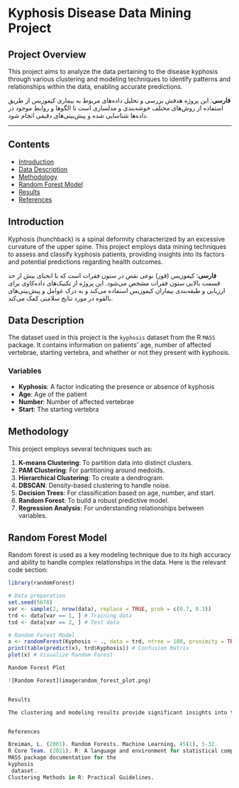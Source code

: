 # Kyphosis Disease Data Mining Project

## Project Overview

This project aims to analyze the data pertaining to the disease kyphosis through various clustering and modeling techniques to identify patterns and relationships within the data, enabling accurate predictions.

**فارسی**: 
این پروژه هدفش بررسی و تحلیل داده‌های مربوط به بیماری کیفوزیس از طریق استفاده از روش‌های مختلف خوشه‌بندی و مدلسازی است تا الگوها و روابط موجود در داده‌ها شناسایی شده و پیش‌بینی‌های دقیقی انجام شود.

---

## Contents

- [Introduction](#introduction)
- [Data Description](#data-description)
- [Methodology](#methodology)
- [Random Forest Model](#random-forest-model)
- [Results](#results)
- [References](#references)
  
## Introduction

Kyphosis (hunchback) is a spinal deformity characterized by an excessive curvature of the upper spine. This project employs data mining techniques to assess and classify kyphosis patients, providing insights into its factors and potential predictions regarding health outcomes.

**فارسی**: 
کیفوزیس (قوز) نوعی نقص در ستون فقرات است که با انحنای بیش از حد قسمت بالایی ستون فقرات مشخص می‌شود. این پروژه از تکنیک‌های داده‌کاوی برای ارزیابی و طبقه‌بندی بیماران کیفوزیس استفاده می‌کند و به درک عوامل و پیش‌بینی‌های بالقوه در مورد نتایج سلامتی کمک می‌کند.

## Data Description

The dataset used in this project is the `kyphosis` dataset from the R `MASS` package. It contains information on patients' age, number of affected vertebrae, starting vertebra, and whether or not they present with kyphosis.

### Variables
- **Kyphosis**: A factor indicating the presence or absence of kyphosis
- **Age**: Age of the patient
- **Number**: Number of affected vertebrae
- **Start**: The starting vertebra

## Methodology

This project employs several techniques such as:

1. **K-means Clustering**: To partition data into distinct clusters.
2. **PAM Clustering**: For partitioning around medoids.
3. **Hierarchical Clustering**: To create a dendrogram.
4. **DBSCAN**: Density-based clustering to handle noise.
5. **Decision Trees**: For classification based on age, number, and start.
6. **Random Forest**: To build a robust predictive model.
7. **Regression Analysis**: For understanding relationships between variables.

## Random Forest Model

Random forest is used as a key modeling technique due to its high accuracy and ability to handle complex relationships in the data. Here is the relevant code section:

```r
library(randomForest)

# Data preparation
set.seed(5678)
var <- sample(2, nrow(data), replace = TRUE, prob = c(0.7, 0.3))
trd <- data[var == 1, ] # Training data
tsd <- data[var == 2, ] # Test data

# Random Forest Model
x <- randomForest(Kyphosis ~ ., data = trd, ntree = 100, proximity = TRUE)
print(table(predict(x), trd$Kyphosis)) # Confusion Matrix
plot(x) # Visualize Random Forest

Random Forest Plot

![Random Forest](imagerandom_forest_plot.png)


Results

The clustering and modeling results provide significant insights into the factors that influence kyphosis. The random forest model achieved an overall accuracy rate of 81.67% in predicting the presence of kyphosis.


References

Breiman, L. (2001). Random Forests. Machine Learning, 45(1), 5-32.
R Core Team. (2021). R: A language and environment for statistical computing. R Foundation for Statistical Computing.
MASS package documentation for the 
kyphosis
 dataset.
Clustering Methods in R: Practical Guidelines.